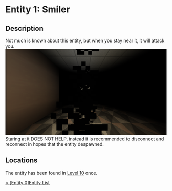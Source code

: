 # Entity 1: Smiler

## Description
Not much is known about this entity, but when you stay near it, it will attack you.
<img src="./img/Entity_1.png" title="Smiler hidden behind many particles while attacking someone" /><br/>
Staring at it DOES NOT HELP, instead it is recommended to disconnect and reconnect in hopes that the entity despawned.

## Locations
The entity has been found in <a href="../Level_10.md">Level 10</a> once.

<a href="./Entity_0.md">< [Entity 0]</a><a href="./Entities.md">Entity List</a>